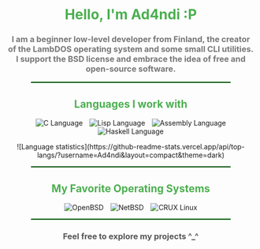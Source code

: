 <div align="center">
  <h1><b style="color: #4CAF50;">Hello, I'm Ad4ndi :P</b></h1>
  <h3 style="color: #777;">I am a beginner low-level developer from Finland, the creator of the LambDOS operating system and some small CLI utilities. I support the BSD license and embrace the idea of free and open-source software.</h3>

  <hr style="border: 1px solid #4CAF50; width: 80%;">

  <h2><b style="color: #4CAF50;">Languages I work with</b></h2>
  <p align="center">
    <a href="#" style="text-decoration: none; margin: 5px;">
      <img src="https://img.shields.io/badge/C-%2300599C.svg?logo=c&logoColor=white&style=for-the-badge" alt="C Language">
    </a>
    <a href="#" style="text-decoration: none; margin: 5px;">
      <img src="https://img.shields.io/badge/Lisp-%23C76F5C.svg?logo=clojure&logoColor=white&style=for-the-badge" alt="Lisp Language">
    </a>
    <a href="#" style="text-decoration: none; margin: 5px;">
      <img src="https://img.shields.io/badge/Assembly-%23A8B9CC.svg?logo=intel&logoColor=white&style=for-the-badge" alt="Assembly Language">
    </a>
    <a href="#" style="text-decoration: none; margin: 5px;">
      <img src="https://img.shields.io/badge/Haskell-%235D4F85.svg?logo=haskell&logoColor=white&style=for-the-badge" alt="Haskell Language">
    </a>
  </p>
  
  <p align="center">
    ![Language statistics](https://github-readme-stats.vercel.app/api/top-langs/?username=Ad4ndi&layout=compact&theme=dark)
  </p>

  <hr style="border: 1px solid #4CAF50; width: 80%;">

  <h2><b style="color: #4CAF50;">My Favorite Operating Systems</b></h2>
  <p align="center">
    <a href="#" style="text-decoration: none; margin: 5px;">
      <img src="https://img.shields.io/badge/OpenBSD-%23F2CA30.svg?logo=openbsd&logoColor=black&style=for-the-badge" alt="OpenBSD">
    </a>
    <a href="#" style="text-decoration: none; margin: 5px;">
      <img src="https://img.shields.io/badge/NetBSD-%23E25A21.svg?logo=netbsd&logoColor=white&style=for-the-badge" alt="NetBSD">
    </a>
    <a href="#" style="text-decoration: none; margin: 5px;">
      <img src="https://img.shields.io/badge/CRUX-%230099CC.svg?logo=linux&logoColor=white&style=for-the-badge" alt="CRUX Linux">
    </a>
  </p>

  <hr style="border: 1px solid #4CAF50; width: 80%;">

  <h3 style="color: #555;">Feel free to explore my projects ^_^</h3>
</div>
